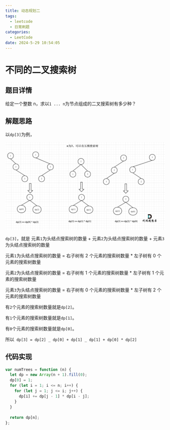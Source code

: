 ```yaml
---
title: 动态规划二
tags:
  - leetcode
  - 日常刷题
categories:
  - LeetCode
date: 2024-5-29 10:54:05
---
```


<!-- @format -->

# 不同的二叉搜索树

## 题目详情

给定一个整数 n，求以`1 ... n`为节点组成的二叉搜索树有多少种？

## 解题思路

以`dp[3]`为例，

![二叉搜索树](../images/blog-2024-05-30-15-33-06.png)

`dp[3]`，就是 元素`1`为头结点搜索树的数量 + 元素`2`为头结点搜索树的数量 + 元素`3`为头结点搜索树的数量

元素`1`为头结点搜索树的数量 = 右子树有 2 个元素的搜索树数量 \* 左子树有 0 个元素的搜索树数量

元素`2`为头结点搜索树的数量 = 右子树有 1 个元素的搜索树数量 \* 左子树有 1 个元素的搜索树数量

元素`3`为头结点搜索树的数量 = 右子树有 0 个元素的搜索树数量 \* 左子树有 2 个元素的搜索树数量

有`2`个元素的搜索树数量就是`dp[2]`。

有`1`个元素的搜索树数量就是`dp[1]`。

有`0`个元素的搜索树数量就是`dp[0]`。

所以` dp[3] = dp[2] _ dp[0] + dp[1] _ dp[1] + dp[0] * dp[2]`

## 代码实现

```js
var numTrees = function (n) {
  let dp = new Array(n + 1).fill(0);
  dp[0] = 1;
  for (let i = 1; i <= n; i++) {
    for (let j = 1; j <= i; j++) {
      dp[i] += dp[j - 1] * dp[i - j];
    }
  }

  return dp[n];
};
```

<!-- @format -->
